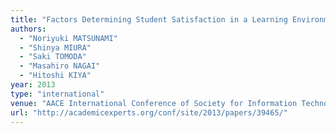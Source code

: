 ```yaml
---
title: "Factors Determining Student Satisfaction in a Learning Environment Featuring the Use of a Digital Pen at an Elementary School in Japan"
authors:
  - "Noriyuki MATSUNAMI"
  - "Shinya MIURA"
  - "Saki TOMODA"
  - "Masahiro NAGAI"
  - "Hitoshi KIYA"
year: 2013
type: "international"
venue: "AACE International Conference of Society for Information Technology and Teacher Education, pp. 2241-2248, New Orleans, LA, the U.S., 2013-03-27."
url: "http://academicexperts.org/conf/site/2013/papers/39465/"
---
```

